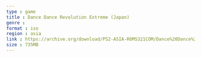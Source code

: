 ```yaml
---
type : game
title : Dance Dance Revolution Extreme (Japan)
genre : 
format : iso
region : asia
link : https://archive.org/download/PS2-ASIA-ROMS321COM/Dance%20Dance%20Revolution%20Extreme%20%28Japan%29.7z
size : 735MB
---
```

